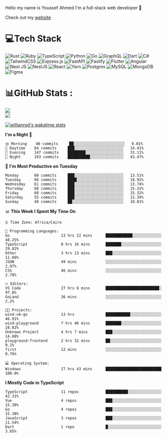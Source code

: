 Hello my name is Youssef Ahmed I'm a full-stack web developer 👋

Check out my [website](https://youssefahmed.vercel.app)
 
# 💻Tech Stack

![Rust](https://img.shields.io/badge/rust-%23000000.svg?style=for-the-badge&logo=rust&logoColor=white) ![Ruby](https://img.shields.io/badge/ruby-%23CC342D.svg?style=for-the-badge&logo=ruby&logoColor=white) ![TypeScript](https://img.shields.io/badge/typescript-%23007ACC.svg?style=for-the-badge&logo=typescript&logoColor=white) ![Python](https://img.shields.io/badge/python-3670A0?style=for-the-badge&logo=python&logoColor=ffdd54) ![Go](https://img.shields.io/badge/go-%2300ADD8.svg?style=for-the-badge&logo=go&logoColor=white) ![GraphQL](https://img.shields.io/badge/-GraphQL-E10098?style=for-the-badge&logo=graphql&logoColor=white) ![Dart](https://img.shields.io/badge/dart-%230175C2.svg?style=for-the-badge&logo=dart&logoColor=white) ![C#](https://img.shields.io/badge/c%23-%23239120.svg?style=for-the-badge&logo=c-sharp&logoColor=white) ![TailwindCSS](https://img.shields.io/badge/tailwindcss-%2338B2AC.svg?style=for-the-badge&logo=tailwind-css&logoColor=white) ![Express.js](https://img.shields.io/badge/express.js-%23404d59.svg?style=for-the-badge&logo=express&logoColor=%2361DAFB) ![FastAPI](https://img.shields.io/badge/FastAPI-005571?style=for-the-badge&logo=fastapi) ![Fastify](https://img.shields.io/badge/fastify-%23000000.svg?style=for-the-badge&logo=fastify&logoColor=white) ![Flutter](https://img.shields.io/badge/Flutter-%2302569B.svg?style=for-the-badge&logo=Flutter&logoColor=white) ![Angular](https://img.shields.io/badge/angular-%23DD0031.svg?style=for-the-badge&logo=angular&logoColor=white) ![Next JS](https://img.shields.io/badge/Next-black?style=for-the-badge&logo=next.js&logoColor=white) ![NestJS](https://img.shields.io/badge/nestjs-%23E0234E.svg?style=for-the-badge&logo=nestjs&logoColor=white) ![React](https://img.shields.io/badge/react-%2320232a.svg?style=for-the-badge&logo=react&logoColor=%2361DAFB) ![Yarn](https://img.shields.io/badge/yarn-%232C8EBB.svg?style=for-the-badge&logo=yarn&logoColor=white) ![Postgres](https://img.shields.io/badge/postgres-%23316192.svg?style=for-the-badge&logo=postgresql&logoColor=white) ![MySQL](https://img.shields.io/badge/mysql-%2300f.svg?style=for-the-badge&logo=mysql&logoColor=white) ![MongoDB](https://img.shields.io/badge/MongoDB-%234ea94b.svg?style=for-the-badge&logo=mongodb&logoColor=white)     ![Figma](https://img.shields.io/badge/figma-%23F24E1E.svg?style=for-the-badge&logo=figma&logoColor=white)

# 📊GitHub Stats :

![](https://github-readme-stats.vercel.app/api?username=joetifa2003&theme=tokyonight&hide_border=false&include_all_commits=false&count_private=false)<br/>
![](https://github-readme-streak-stats.herokuapp.com/?user=joetifa2003&theme=tokyonight&hide_border=false)<br/>

[![willianrod's wakatime stats](https://github-readme-stats.vercel.app/api/wakatime?username=joetifa2003&layout=compact)](https://github.com/anuraghazra/github-readme-stats)
<!--START_SECTION:waka-->
**I'm a Night 🦉** 

```text
🌞 Morning    40 commits     ██░░░░░░░░░░░░░░░░░░░░░░░   9.01% 
🌆 Daytime    64 commits     ███░░░░░░░░░░░░░░░░░░░░░░   14.41% 
🌃 Evening    147 commits    ████████░░░░░░░░░░░░░░░░░   33.11% 
🌙 Night      193 commits    ██████████░░░░░░░░░░░░░░░   43.47%

```
📅 **I'm Most Productive on Tuesday** 

```text
Monday       60 commits     ███░░░░░░░░░░░░░░░░░░░░░░   13.51% 
Tuesday      84 commits     ████░░░░░░░░░░░░░░░░░░░░░   18.92% 
Wednesday    61 commits     ███░░░░░░░░░░░░░░░░░░░░░░   13.74% 
Thursday     68 commits     ███░░░░░░░░░░░░░░░░░░░░░░   15.32% 
Friday       68 commits     ███░░░░░░░░░░░░░░░░░░░░░░   15.32% 
Saturday     55 commits     ███░░░░░░░░░░░░░░░░░░░░░░   12.39% 
Sunday       48 commits     ██░░░░░░░░░░░░░░░░░░░░░░░   10.81%

```


📊 **This Week I Spent My Time On** 

```text
⌚︎ Time Zone: Africa/Cairo

💬 Programming Languages: 
Go                       13 hrs 22 mins      ████████████░░░░░░░░░░░░░   48.25% 
TypeScript               8 hrs 16 mins       ███████░░░░░░░░░░░░░░░░░░   29.82% 
Other                    3 hrs 13 mins       ███░░░░░░░░░░░░░░░░░░░░░░   11.66% 
JSON                     49 mins             ░░░░░░░░░░░░░░░░░░░░░░░░░   2.97% 
CSS                      46 mins             ░░░░░░░░░░░░░░░░░░░░░░░░░   2.78%

🔥 Editors: 
VS Code                  27 hrs 6 mins       ████████████████████████░   97.8% 
GoLand                   36 mins             ░░░░░░░░░░░░░░░░░░░░░░░░░   2.2%

🐱‍💻 Projects: 
wind-vm-go               13 hrs              ███████████░░░░░░░░░░░░░░   46.91% 
wind-playground          7 hrs 46 mins       ███████░░░░░░░░░░░░░░░░░░   28.02% 
Unknown Project          4 hrs 7 mins        ███░░░░░░░░░░░░░░░░░░░░░░   14.88% 
playground-frontend      2 hrs 31 mins       ██░░░░░░░░░░░░░░░░░░░░░░░   9.1% 
first                    12 mins             ░░░░░░░░░░░░░░░░░░░░░░░░░   0.76%

💻 Operating System: 
Windows                  27 hrs 43 mins      █████████████████████████   100.0%

```

**I Mostly Code in TypeScript** 

```text
TypeScript               11 repos            ██████████░░░░░░░░░░░░░░░   42.31% 
Vue                      4 repos             ███░░░░░░░░░░░░░░░░░░░░░░   15.38% 
Go                       4 repos             ███░░░░░░░░░░░░░░░░░░░░░░   15.38% 
JavaScript               3 repos             ███░░░░░░░░░░░░░░░░░░░░░░   11.54% 
Dart                     1 repo              █░░░░░░░░░░░░░░░░░░░░░░░░   3.85%

```



<!--END_SECTION:waka-->
